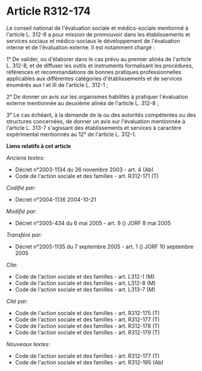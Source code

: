 # Article R312-174

Le conseil national de l'évaluation sociale et médico-sociale mentionné à l'article L. 312-8 a pour mission de promouvoir
dans les établissements et services sociaux et médico-sociaux le développement de l'évaluation interne et de l'évaluation
externe. Il est notamment chargé :

1° De valider, ou d'élaborer dans le cas prévu au premier alinéa de l'article L. 312-8, et de diffuser les outils et
instruments formalisant les procédures, références et recommandations de bonnes pratiques professionnelles applicables aux
différentes catégories d'établissements et de services énumérés aux I et III de l'article L. 312-1 ;

2° De donner un avis sur les organismes habilités à pratiquer l'évaluation externe mentionnée au deuxième alinéa de l'article
L. 312-8 ;

3° Le cas échéant, à la demande de la ou des autorités compétentes ou des structures concernées, de donner un avis sur
l'évaluation mentionnée à l'article L. 313-7 s'agissant des établissements et services à caractère expérimental mentionnés au
12° de l'article L. 312-1.

**Liens relatifs à cet article**

_Anciens textes_:

  - Décret n°2003-1134 du 26 novembre 2003 - art. 4 (Ab)
  - Code de l'action sociale et des familles - art. R312-171 (T)

_Codifié par_:

  - Décret n°2004-1136 2004-10-21

_Modifié par_:

  - Décret n°2005-434 du 6 mai 2005 - art. 9 () JORF 8 mai 2005

_Transféré par_:

  - Décret n°2005-1135 du 7 septembre 2005 - art. 1 () JORF 10 septembre 2005

_Cite_:

  - Code de l'action sociale et des familles - art. L312-1 (M)
  - Code de l'action sociale et des familles - art. L312-8 (M)
  - Code de l'action sociale et des familles - art. L313-7 (M)

_Cité par_:

  - Code de l'action sociale et des familles - art. R312-175 (T)
  - Code de l'action sociale et des familles - art. R312-177 (T)
  - Code de l'action sociale et des familles - art. R312-178 (T)
  - Code de l'action sociale et des familles - art. R312-179 (T)

_Nouveaux textes_:

  - Code de l'action sociale et des familles - art. R312-177 (T)
  - Code de l'action sociale et des familles - art. R312-195 (Ab)
